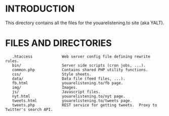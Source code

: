 INTRODUCTION
============

This directory contains all the files for the youarelistening.to site (aka YALT).

FILES AND DIRECTORIES
=====================
```
   .htaccess             Web server config file defining rewrite rules.
   bin/                  Server side scripts (cron jobs, ...).
   common.php            Contains shared PHP utility functions.
   css/                  Style sheets.
   data/                 Data file (feed files, ...).
   fb.html               youarelistening.to/fb page.
   img/                  Images.
   js/                   Javascript files.
   nyt.html              youarelistening.to/nyt page.
   tweets.html           youarelistening.to/tweets page.
   tweets.php            REST service for getting tweets.  Proxy to Twitter's search API.
```
